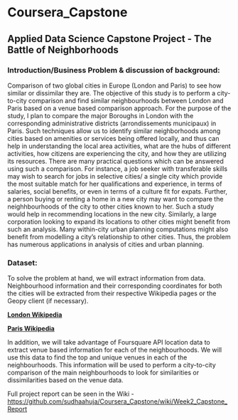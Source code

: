 # Coursera_Capstone
## Applied Data Science Capstone Project - The Battle of Neighborhoods

### Introduction/Business Problem & discussion of background:

Comparison of two global cities in Europe (London and Paris) to see how similar or dissimilar they are. The objective of this study is to perform a city-to-city comparison and find similar neighbourhoods between London and Paris based on a venue based comparison approach. For the purpose of the study, I plan to compare the major Boroughs in London with the corresponding administrative districts (arrondissements municipaux) in Paris. Such techniques allow us to identify similar neighborhoods among cities based on amenities or services being offered locally, and thus can help in understanding the local area activities, what are the hubs of different activities, how citizens are experiencing the city, and how they are utilizing its resources. There are many practical questions which can be answered using such a comparison. For instance, a job seeker with transferable skills may wish to search for jobs in selective cities/ a single city which provide the most suitable match for her qualifications and experience, in terms of salaries, social benefits, or even in terms of a culture fit for expats. Further, a person buying or renting a home in a new city may want to compare the neighhbourhoods of the city to other cities known to her. Such a study would help in recommending locations in the new city. Similarly, a large corporation looking to expand its locations to other cities might benefit from such an analysis. Many within-city urban planning computations might also benefit from modelling a city’s relationship to other cities. Thus, the problem has numerous applications in analysis of cities and urban planning.

### Dataset:

To solve the problem at hand, we will extract information from data. Neighbourhood information and their corresponding coordinates for both the cities will be extracted from their respective Wikipedia pages or the Geopy client (if necessary).
      
__[London Wikipedia](https://en.wikipedia.org/wiki/List_of_London_boroughs)__ 

__[Paris Wikipedia](https://en.wikipedia.org/wiki/Arrondissements_of_Paris)__ 

In addition, we will take advantage of Foursquare API location data to extract venue based information for each of the neighbourhoods.  We will use this data to find the top and unique venues in each of the neighbourhoods. This information will be used to perform a city-to-city comparison of the main neighbourhoods to look for similarities or dissimilarities based on the venue data.


Full project report can be seen in the Wiki -
https://github.com/sudhaahuja/Coursera_Capstone/wiki/Week2_Capstone_Report
